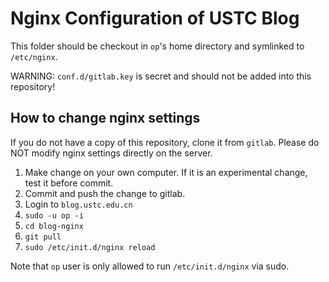 # Nginx Configuration of USTC Blog

This folder should be checkout in ```op```'s home directory and symlinked to ```/etc/nginx```.

WARNING: ```conf.d/gitlab.key``` is secret and should not be added into this repository!

## How to change nginx settings

If you do not have a copy of this repository, clone it from ```gitlab```. Please do NOT modify nginx settings directly on the server.

1. Make change on your own computer. If it is an experimental change, test it before commit.
2. Commit and push the change to gitlab.
3. Login to ```blog.ustc.edu.cn```
4. ```sudo -u op -i```
5. ```cd blog-nginx```
6. ```git pull```
7. ```sudo /etc/init.d/nginx reload```

Note that ```op``` user is only allowed to run ```/etc/init.d/nginx``` via sudo.

